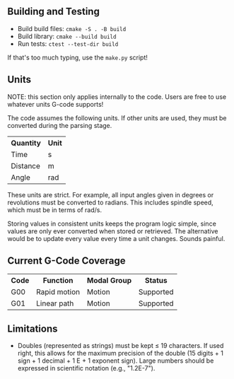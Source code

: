## Building and Testing
* Build build files: `cmake -S . -B build`
* Build library: `cmake --build build`
* Run tests: `ctest --test-dir build`

If that's too much typing, use the `make.py` script!

## Units
NOTE: this section only applies internally to the code. Users are free to use
whatever units G-code supports!

The code assumes the following units. If other units are used, they must be
converted during the parsing stage.
<table>
    <tr>
        <th>Quantity</th>
        <th>Unit</th>
    </tr>
    <tr>
        <td>Time</td>
        <td>s</td>
    </tr>
    <tr>
        <td>Distance</td>
        <td>m</td>
    </tr>
    <tr>
        <td>Angle</td>
        <td>rad</td>
    </tr>
</table>

These units are strict. For example, all input angles given in degrees or
revolutions must be converted to radians. This includes spindle speed, which
must be in terms of rad/s.

Storing values in consistent units keeps the program logic simple, since
values are only ever converted when stored or retrieved. The alternative would
be to update every value every time a unit changes. Sounds painful. 

## Current G-Code Coverage
<table>
    <tr>
        <th>Code</th>
        <th>Function</th>
        <th>Modal Group</th>
        <th>Status</th>
    </tr>
    <tr>
        <td>G00</td>
        <td>Rapid motion</td>
        <td>Motion</td>
        <td>Supported</td>
    </tr>
    <tr>
        <td>G01</td>
        <td>Linear path</td>
        <td>Motion</td>
        <td>Supported</td>
    </tr>
</table>

## Limitations
* Doubles (represented as strings) must be kept ≤ 19 characters. If used
right, this allows for the maximum precision of the double (15 digits +
1 sign + 1 decimal + 1 E + 1 exponent sign). Large numbers should be expressed in scientific notation (e.g., "1.2E-7").
